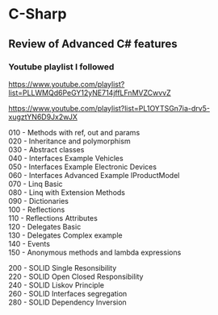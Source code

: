 # C-Sharp

## Review of Advanced C# features  

### Youtube playlist I followed  

<https://www.youtube.com/playlist?list=PLLWMQd6PeGY12yNE714jffLFnMVZCwvvZ>

<https://www.youtube.com/playlist?list=PL1OYTSGn7ia-drv5-xugztYN6D9Jx2wJX>

010 - Methods with ref, out and params  
020 - Inheritance and polymorphism  
030 - Abstract classes  
040 - Interfaces Example Vehicles  
050 - Interfaces Example Electronic Devices  
060 - Interfaces Advanced Example IProductModel  
070 - Linq Basic  
080 - Linq with Extension Methods  
090 - Dictionaries  
100 - Reflections  
110 - Reflections Attributes  
120 - Delegates Basic  
130 - Delegates Complex example  
140 - Events  
150 - Anonymous methods and lambda expressions  

200 - SOLID Single Resonsibility  
220 - SOLID Open Closed Responsibility  
240 - SOLID Liskov Principle  
260 - SOLID Interfaces segregation  
280 - SOLID Dependency Inversion  
